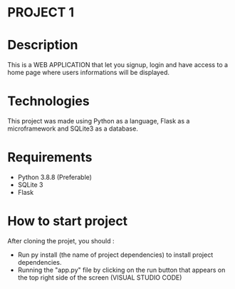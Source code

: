 # PROJECT 1

# Description
This is a WEB APPLICATION that let you signup, login and have access to a home page where users informations will be displayed.

# Technologies
This project was made using Python as a language, Flask as a microframework and SQLite3 as a database.

# Requirements 
- Python 3.8.8 (Preferable)
- SQLite 3 
- Flask

# How to start project
After cloning the projet, you should : 
- Run py install (the name of project dependencies) to install project dependencies.
- Running the "app.py" file by clicking on the run button that appears on the top right side of the screen (VISUAL STUDIO CODE)

